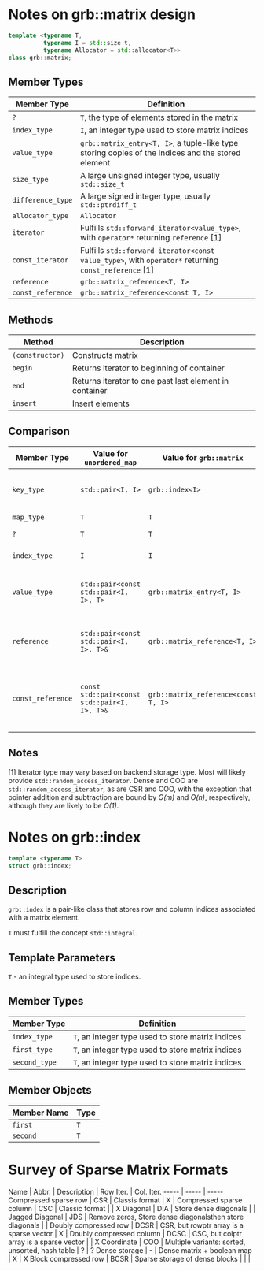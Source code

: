 # Notes on grb::matrix design

```cpp
template <typename T,
          typename I = std::size_t,
          typename Allocator = std::allocator<T>>
class grb::matrix;
```

## Member Types
Member Type | Definition
----- | -----
`?` | `T`, the type of elements stored in the matrix
`index_type`   | `I`, an integer type used to store matrix indices
`value_type`   | `grb::matrix_entry<T, I>`, a tuple-like type storing copies of the indices and the stored element
`size_type`    | A large unsigned integer type, usually `std::size_t`
`difference_type` | A large signed integer type, usually `std::ptrdiff_t`
`allocator_type` | `Allocator`
`iterator` | Fulfills `std::forward_iterator<value_type>`, with `operator*` returning `reference` [1]
`const_iterator` | Fulfills `std::forward_iterator<const value_type>`, with `operator*` returning `const_reference` [1]
`reference` | `grb::matrix_reference<T, I>`
`const_reference` | `grb::matrix_reference<const T, I>`

## Methods
Method | Description
----- | -----
`(constructor)` | Constructs matrix
`begin` | Returns iterator to beginning of container
`end` | Returns iterator to one past last element in container
`insert` | Insert elements

## Comparison
Member Type | Value for `unordered_map` | Value for `grb::matrix` | Notes
---- | ---- | ---- | ----
`key_type` | `std::pair<I, I>` | `grb::index<I>` | `grb::index<I>` behaves like `std::pair<I, I>`, but also supports `operator[]`, which is v. convenient
`map_type` | `T` | `T` | Type of stored elements
`?` | `T` | `T` | What we call `map_type` in `grb::matrix`
`index_type` | `I` | `I` | Integral type used to store indices
`value_type` | `std::pair<const std::pair<I, I>, T>` | `grb::matrix_entry<T, I>` | `grb::matrix_entry<T, I>` behaves like `std::pair<const std::pair<I, I>, T>`, but adds some convenience functions
`reference` | `std::pair<const std::pair<I, I>, T>&` | `grb::matrix_reference<T, I>` | `grb::matrix_reference<T, I>` behaves like `std::pair<const std::pair<I, I>, T>&` (allows obtaining a reference to value, copies of indices)
`const_reference` | `const std::pair<const std::pair<I, I>, T>&` | `grb::matrix_reference<const T, I>` | `grb::matrix_reference<const T, I>` behaves like `const std::pair<const std::pair<I, I>, T>&` (allows obtaining a constant reference to value, copies of indices)

## Notes
[1] Iterator type may vary based on backend storage type. Most will likely provide `std::random_access_iterator`.  Dense and COO are `std::random_access_iterator`, as are CSR and COO, with the exception that pointer addition and subtraction are bound by *O(m)* and *O(n)*, respectively, although they are likely to be *O(1)*.

# Notes on grb::index
```cpp
template <typename T>
struct grb::index;
```

## Description
`grb::index` is a pair-like class that stores row and column indices associated with a matrix element.

`T` must fulfill the concept `std::integral`.

## Template Parameters
`T` - an integral type used to store indices.

## Member Types
Member Type | Definition
----- | -----
`index_type` | `T`, an integer type used to store matrix indices
`first_type`   | `T`, an integer type used to store matrix indices
`second_type`   | `T`, an integer type used to store matrix indices

## Member Objects
Member Name | Type
----- | -----
`first` | `T`
`second` | `T`

# Survey of Sparse Matrix Formats
Name | Abbr. | Description | Row Iter. | Col. Iter.
----- | ----- | -----
Compressed sparse row | CSR | Classis format | X | 
Compressed sparse column | CSC | Classic format | | X
Diagonal | DIA | Store dense diagonals | |
Jagged Diagonal | JDS | Remove zeros, Store dense diagonalsthen store diagonals | |
Doubly compressed row | DCSR | CSR, but rowptr array is a sparse vector | X |
Doubly compressed column | DCSC | CSC, but colptr array is a sparse vector | | X
Coordinate | COO | Multiple variants: sorted, unsorted, hash table | ? | ?
Dense storage | - | Dense matrix + boolean map | X | X
Block compressed row | BCSR | Sparse storage of dense blocks | | |
